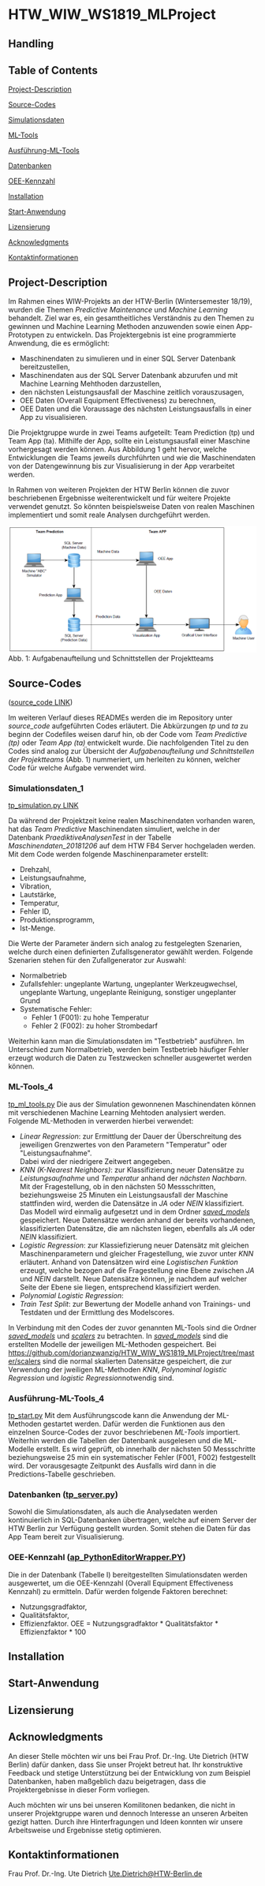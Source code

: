 # HTW_WIW_WS1819_MLProject
## Handling 
## Table of Contents  

[Project-Description](#Project-Description)  

[Source-Codes](#Source-Codes)

[Simulationsdaten](#Simulationsdaten_1)

[ML-Tools](#ML-Tools_4)

[Ausführung-ML-Tools](#Ausführung-ML-Tools_4)

[Datenbanken](#Datenbanken)

[OEE-Kennzahl](#OEE-Kennzahl)

[Installation](#Installation)

[Start-Anwendung](#Start-Anwendung)

[Lizensierung](#Lizensierung)

[Acknowledgments](#Acknowledgments)

[Kontaktinformationen](#Kontaktinformationen)

<a name="headers"/>

## Project-Description
Im Rahmen eines WIW-Projekts an der HTW-Berlin (Wintersemester 18/19), wurden die Themen *Predictive Maintenance* und *Machine Learning* behandelt. Ziel war es, ein gesamtheitliches Verständnis zu den Themen zu gewinnen und Machine Learning Methoden anzuwenden sowie einen App-Prototypen zu entwickeln. Das Projektergebnis ist eine programmierte Anwendung, die es ermöglicht:

- Maschinendaten zu simulieren und in einer SQL Server Datenbank bereitzustellen,
- Maschinendaten aus der SQL Server Datenbank abzurufen und mit Machine Learning Mehthoden darzustellen,
- den nächsten Leistungsausfall der Maschine zeitlich vorauszusagen,
- OEE Daten (Overall Equipment Effectiveness) zu berechnen,
- OEE Daten und die Voraussage des nächsten Leistungsausfalls in einer App zu visualisieren.

Die Projektgruppe wurde in zwei Teams aufgeteilt: Team Prediction (tp) und Team App (ta).  Mithilfe der App, sollte ein Leistungsausfall einer Maschine vorhergesagt werden können. Aus Abbildung 1 geht hervor, welche Entwicklungen die Teams jeweils durchführten und wie die Maschinendaten von der Datengewinnung bis zur Visualisierung in der App verarbeitet werden. 

In Rahmen von weiteren Projekten der HTW Berlin können die zuvor beschriebenen Ergebnisse weiterentwickelt und für weitere Projekte verwendet genutzt. So könnten beispielsweise Daten von realen Maschinen implementiert und somit reale Analysen durchgeführt werden.

 
![alt text](https://github.com/Hawky12/HTW_WIW_WS1819_MLProject/blob/master/Aufteilung%20der%20Teams.PNG?raw=true)
Abb. 1: Aufgabenaufteilung und Schnittstellen der Projektteams

## Source-Codes
([source_code LINK](https://github.com/dorianzwanzig/HTW_WIW_WS1819_MLProject/tree/master/source_code))

Im weiteren Verlauf dieses READMEs werden die im Repository unter *source_code* aufgeführten Codes erläutert. Die Abkürzungen *tp* und *ta* zu beginn der Codefiles weisen daruf hin, ob der Code vom *Team Predictive (tp)* oder *Team App (ta)* entwickelt wurde. Die nachfolgenden Titel zu den Codes sind analog zur Übersicht der *Aufgabenaufteilung und Schnittstellen der Projektteams* (Abb. 1) nummeriert, um herleiten zu können, welcher Code für welche Aufgabe verwendet wird.

### Simulationsdaten_1 
[tp_simulation.py LINK](https://github.com/dorianzwanzig/HTW_WIW_WS1819_MLProject/blob/master/source_code/tp_simulation.py)

Da während der Projektzeit keine realen Maschinendaten vorhanden waren, hat das *Team Predictive* Maschinendaten simuliert, welche in der Datenbank *PraediktiveAnalysenTest* in der Tabelle *Maschinendaten_20181206* auf dem HTW FB4 Server hochgeladen werden. Mit dem Code werden folgende Maschinenparameter erstellt:
-	Drehzahl,
-	Leistungsaufnahme,
-	Vibration,
-	Lautstärke,
-	Temperatur,
-	Fehler ID,
-	Produktionsprogramm,
-	Ist-Menge.

Die Werte der Parameter ändern sich analog zu festgelegten Szenarien, welche durch einen definierten Zufallsgenerator gewählt werden. Folgende Szenarien stehen für den Zufallgenerator zur Auswahl:
- Normalbetrieb
- Zufallsfehler: 
  ungeplante Wartung, ungeplanter Werkzeugwechsel, ungeplante Wartung, ungeplante Reinigung, sonstiger ungeplanter Grund
- Systematische Fehler:
  - Fehler 1 (F001): zu hohe Temperatur
  - Fehler 2 (F002): zu hoher Strombedarf
 
Weiterhin kann man die Simulationsdaten im "Testbetrieb" ausführen. Im Unterschied zum Normalbetrieb, werden beim Testbetrieb häufiger Fehler erzeugt wodurch die Daten zu Testzwecken schneller ausgewertet werden können.

### ML-Tools_4
[tp_ml_tools.py](https://github.com/dorianzwanzig/HTW_WIW_WS1819_MLProject/blob/master/source_code/tp_ml_tools.py)
Die aus der Simulation gewonnenen Maschinendaten können mit verschiedenen Machine Learning Mehtoden analysiert werden. Folgende ML-Methoden in verwerden hierbei verwendet:
-	*Linear Regression*:
  zur Ermittlung der Dauer der Überschreitung des jeweiligen Grenzwertes von den Parametern "Temperatur" oder "Leistungsaufnahme".    
  Dabei wird der niedrigere Zeitwert angegeben.
- *KNN (K-Nearest Neighbors)*:
  zur Klassifizierung neuer Datensätze zu *Leistungsaufnahme* und *Temperatur* anhand der *nächsten Nachbarn*. Mit der Fragestellung, ob 
  in den nächsten 50 Messschritten, beziehungsweise 25 Minuten ein Leistungsausfall der Maschine stattfinden wird, werden die Datensätze 
  in *JA* oder *NEIN* klassifiziert.  Das Modell wird einmalig aufgesetzt und in dem Ordner [*saved_models*](https://github.com/dorianzwanzig/HTW_WIW_WS1819_MLProject/tree/master/saved_models) gespeichert. Neue Datensätze 
  werden anhand der bereits vorhandenen, klassifizierten Datensätze, die am nächsten liegen, ebenfalls als *JA* oder *NEIN* 
  klassifiziert. 
- *Logistic Regression*:
  zur Klassiefizierung neuer Datensätz mit gleichen Maschinenparametern und gleicher Fragestellung, wie zuvor unter *KNN* erläutert. Anhand von Datensätzen wird eine *Logistischen Funktion* erzeugt, welche bezogen auf die Fragestellung eine Ebene zwischen *JA* und *NEIN* darstellt. Neue Datensätze können, je nachdem auf welcher Seite der Ebene sie liegen, entsprechend klassifiziert werden.  
- *Polynomial Logistic Regression*:
- *Train Test Split*:
  zur Bewertung der Modelle anhand von Trainings- und Testdaten und der Ermittlung des Modelscores.
 
 In Verbindung mit den Codes der zuvor genannten ML-Tools sind die Ordner [*saved_models*](https://github.com/dorianzwanzig/HTW_WIW_WS1819_MLProject/tree/master/saved_models) und [*scalers*](https://github.com/dorianzwanzig/HTW_WIW_WS1819_MLProject/tree/master/scalers) zu betrachten.
 In [*saved_models*](https://github.com/dorianzwanzig/HTW_WIW_WS1819_MLProject/tree/master/saved_models) sind die erstellten Modelle der jeweiligen ML-Methoden gespeichert. Bei https://github.com/dorianzwanzig/HTW_WIW_WS1819_MLProject/tree/master/scalers sind die normal skalierten Datensätze gespeichert, die zur Verwendung der jweiligen ML-Methoden *KNN*, *Polynominal logistic Regression* und *logistic Regression*notwendig sind.
 
### Ausführung-ML-Tools_4
[tp_start.py](https://github.com/dorianzwanzig/HTW_WIW_WS1819_MLProject/blob/master/source_code/tp_start.py)
Mit dem Ausführungscode kann die Anwendung der ML-Methoden gestartet werden. Dafür werden die Funktionen aus den einzelnen Source-Codes der zuvor beschriebenen *ML-Tools* importiert. Weiterhin werden die Tabellen der Datenbank ausgelesen und die ML-Modelle erstellt. Es wird geprüft, ob innerhalb der nächsten 50 Messschritte beziehungsweise 25 min ein systematischer Fehler (F001, F002) festgestellt wird. Der vorausgesagte Zeitpunkt des Ausfalls wird dann in die Predictions-Tabelle geschrieben.

### Datenbanken ([tp_server.py](https://github.com/dorianzwanzig/HTW_WIW_WS1819_MLProject/blob/master/source_code/tp_server.py))
Sowohl die Simulationsdaten, als auch die Analysedaten werden kontinuierlich in SQL-Datenbanken übertragen, welche auf einem Server der HTW Berlin zur Verfügung gestellt wurden. Somit stehen die Daten für das App Team bereit zur Visualisierung. 

### OEE-Kennzahl ([ap_PythonEditorWrapper.PY](https://github.com/dorianzwanzig/HTW_WIW_WS1819_MLProject/blob/master/source_code/ap_PythonEditorWrapper.PY))

Die in der Datenbank (Tabelle I) bereitgestellten Simulationsdaten werden ausgewertet, um die OEE-Kennzahl (Overall Equipment Effectiveness Kennzahl) zu ermitteln. Dafür werden folgende Faktoren berechnet:
- Nutzungsgradfaktor,
- Qualitätsfaktor,
- Effizienzfaktor.
OEE = Nutzungsgradfaktor * Qualitätsfaktor * Effizienzfaktor * 100


## Installation

## Start-Anwendung

## Lizensierung

## Acknowledgments
An dieser Stelle möchten wir uns bei Frau Prof. Dr.-Ing. Ute Dietrich (HTW Berlin) dafür danken, dass Sie unser Projekt betreut hat. Ihr konstruktive Feedback und stetige Unterstützung bei der Entwicklung von zum Beispiel Datenbanken, haben maßgeblich dazu beigetragen, dass die Projektergebnisse in dieser Form vorliegen.

Auch möchten wir uns bei unseren Komilitonen bedanken, die nicht in unserer Projektgruppe waren und dennoch Interesse an unseren Arbeiten gezigt hatten. Durch ihre Hinterfragungen und Ideen konnten wir unsere Arbeitsweise und Ergebnisse stetig optimieren.


## Kontaktinformationen
Frau Prof. Dr.-Ing. Ute Dietrich 
Ute.Dietrich@HTW-Berlin.de
